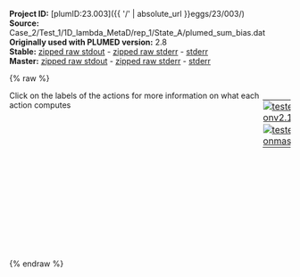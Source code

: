 **Project ID:** [plumID:23.003]({{ '/' | absolute_url }}eggs/23/003/)  
**Source:** Case_2/Test_1/1D_lambda_MetaD/rep_1/State_A/plumed_sum_bias.dat  
**Originally used with PLUMED version:** 2.8  
**Stable:** [zipped raw stdout](plumed_sum_bias.dat.plumed.stdout.txt.zip) - [zipped raw stderr](plumed_sum_bias.dat.plumed.stderr.txt.zip) - [stderr](plumed_sum_bias.dat.plumed.stderr)  
**Master:** [zipped raw stdout](plumed_sum_bias.dat.plumed_master.stdout.txt.zip) - [zipped raw stderr](plumed_sum_bias.dat.plumed_master.stderr.txt.zip) - [stderr](plumed_sum_bias.dat.plumed_master.stderr)  

{% raw %}
<div style="width: 100%; float:left">
<div style="width: 90%; float:left" id="value_details_data/Case_2/Test_1/1D_lambda_MetaD/rep_1/State_A/plumed_sum_bias.dat"> Click on the labels of the actions for more information on what each action computes </div>
<div style="width: 10%; float:left"><table><tr><td style="padding:1px"><a href="plumed_sum_bias.dat.plumed.stderr"><img src="https://img.shields.io/badge/v2.10-passing-green.svg" alt="tested onv2.10" /></a></td></tr><tr><td style="padding:1px"><a href="plumed_sum_bias.dat.plumed_master.stderr"><img src="https://img.shields.io/badge/master-passing-green.svg" alt="tested onmaster" /></a></td></tr></table></div></div>
<pre style="width=97%;">
<span id="data/Case_2/Test_1/1D_lambda_MetaD/rep_1/State_A/plumed_sum_bias.datdeflambda_short"><b name="data/Case_2/Test_1/1D_lambda_MetaD/rep_1/State_A/plumed_sum_bias.datlambda" onclick='showPath("data/Case_2/Test_1/1D_lambda_MetaD/rep_1/State_A/plumed_sum_bias.dat","data/Case_2/Test_1/1D_lambda_MetaD/rep_1/State_A/plumed_sum_bias.datlambda","data/Case_2/Test_1/1D_lambda_MetaD/rep_1/State_A/plumed_sum_bias.datlambda","black")'>lambda</b><span style="display:none;" id="data/Case_2/Test_1/1D_lambda_MetaD/rep_1/State_A/plumed_sum_bias.datlambda">The READ action with label <b>lambda</b> calculates the following quantities:<table  align="center" frame="void" width="95%" cellpadding="5%"><tr><td width="5%"><b> Quantity </b>  </td><td width="5%"><b> Type </b>  </td><td><b> Description </b> </td></tr><tr><td width="5%">lambda</td><td width="5%"><font color="black">scalar</font></td><td>the value calculated by this action</td></tr></table></span>: <span class="plumedtooltip" style="color:green">READ<span class="right">Read quantities from a colvar file. This action has <a class="toggler" href='javascript:;' onclick='toggleDisplay("data/Case_2/Test_1/1D_lambda_MetaD/rep_1/State_A/plumed_sum_bias.datdeflambda");'>hidden defaults</a>. <a href="https://www.plumed.org/doc-master/user-doc/html/_r_e_a_d.html">More details</a><i></i></span></span> <span class="plumedtooltip">FILE<span class="right">the name of the file from which to read these quantities<i></i></span></span>=COLVAR_fake <span class="plumedtooltip">VALUES<span class="right">the values to read from the file<i></i></span></span>=<b name="data/Case_2/Test_1/1D_lambda_MetaD/rep_1/State_A/plumed_sum_bias.datlambda">lambda</b> <span class="plumedtooltip">IGNORE_TIME<span class="right"> ignore the time in the colvar file<i></i></span></span> <span class="plumedtooltip">IGNORE_FORCES<span class="right"> use this flag if the forces added by any bias can be safely ignored<i></i></span></span>
</span><span id="data/Case_2/Test_1/1D_lambda_MetaD/rep_1/State_A/plumed_sum_bias.datdeflambda_long" style="display:none;"><b name="data/Case_2/Test_1/1D_lambda_MetaD/rep_1/State_A/plumed_sum_bias.datlambda" onclick='showPath("data/Case_2/Test_1/1D_lambda_MetaD/rep_1/State_A/plumed_sum_bias.dat","data/Case_2/Test_1/1D_lambda_MetaD/rep_1/State_A/plumed_sum_bias.datlambda","data/Case_2/Test_1/1D_lambda_MetaD/rep_1/State_A/plumed_sum_bias.datlambda","black")'>lambda</b>: <span class="plumedtooltip" style="color:green">READ<span class="right">Read quantities from a colvar file. This action uses the <a class="toggler" href='javascript:;' onclick='toggleDisplay("data/Case_2/Test_1/1D_lambda_MetaD/rep_1/State_A/plumed_sum_bias.datdeflambda");'>defaults shown here</a>. <a href="https://www.plumed.org/doc-master/user-doc/html/_r_e_a_d.html">More details</a><i></i></span></span> <span class="plumedtooltip">FILE<span class="right">the name of the file from which to read these quantities<i></i></span></span>=COLVAR_fake <span class="plumedtooltip">VALUES<span class="right">the values to read from the file<i></i></span></span>=<b name="data/Case_2/Test_1/1D_lambda_MetaD/rep_1/State_A/plumed_sum_bias.datlambda">lambda</b> <span class="plumedtooltip">IGNORE_TIME<span class="right"> ignore the time in the colvar file<i></i></span></span> <span class="plumedtooltip">IGNORE_FORCES<span class="right"> use this flag if the forces added by any bias can be safely ignored<i></i></span></span>  <span class="plumedtooltip">STRIDE<span class="right"> the frequency with which the file should be read<i></i></span></span>=1 <span class="plumedtooltip">EVERY<span class="right"> only read every nth line of the colvar file<i></i></span></span>=1
</span><br/><span class="plumedtooltip" style="color:green">METAD<span class="right">Used to performed metadynamics on one or more collective variables. <a href="https://www.plumed.org/doc-master/user-doc/html/_m_e_t_a_d.html" style="color:green">More details</a><i></i></span></span> ...
<span class="plumedtooltip">ARG<span class="right">the labels of the scalars on which the bias will act<i></i></span></span>=<b name="data/Case_2/Test_1/1D_lambda_MetaD/rep_1/State_A/plumed_sum_bias.datlambda">lambda</b> 
<span class="plumedtooltip">SIGMA<span class="right">the widths of the Gaussian hills<i></i></span></span>=0.01     
<span class="plumedtooltip">HEIGHT<span class="right">the heights of the Gaussian hills<i></i></span></span>=0
<span class="plumedtooltip">PACE<span class="right">the frequency for hill addition<i></i></span></span>=5000000        
<span class="plumedtooltip">GRID_MIN<span class="right">the lower bounds for the grid<i></i></span></span>=0   
<span class="plumedtooltip">GRID_MAX<span class="right">the upper bounds for the grid<i></i></span></span>=19   
<span class="plumedtooltip">GRID_BIN<span class="right">the number of bins for the grid<i></i></span></span>=19
<span class="plumedtooltip">TEMP<span class="right">the system temperature - this is only needed if you are doing well-tempered metadynamics<i></i></span></span>=298
<span class="plumedtooltip">BIASFACTOR<span class="right">use well tempered metadynamics and use this bias factor<i></i></span></span>=60
<span class="plumedtooltip">LABEL<span class="right">a label for the action so that its output can be referenced in the input to other actions<i></i></span></span>=<b name="data/Case_2/Test_1/1D_lambda_MetaD/rep_1/State_A/plumed_sum_bias.datmetad" onclick='showPath("data/Case_2/Test_1/1D_lambda_MetaD/rep_1/State_A/plumed_sum_bias.dat","data/Case_2/Test_1/1D_lambda_MetaD/rep_1/State_A/plumed_sum_bias.datmetad","data/Case_2/Test_1/1D_lambda_MetaD/rep_1/State_A/plumed_sum_bias.datmetad","black")'>metad</b><span style="display:none;" id="data/Case_2/Test_1/1D_lambda_MetaD/rep_1/State_A/plumed_sum_bias.datmetad">The METAD action with label <b>metad</b> calculates the following quantities:<table  align="center" frame="void" width="95%" cellpadding="5%"><tr><td width="5%"><b> Quantity </b>  </td><td width="5%"><b> Type </b>  </td><td><b> Description </b> </td></tr><tr><td width="5%">metad.bias</td><td width="5%"><font color="black">scalar</font></td><td>the instantaneous value of the bias potential</td></tr></table></span>    
<span class="plumedtooltip">FILE<span class="right"> a file in which the list of added hills is stored<i></i></span></span>=HILLS_1D_modified_fake
<span class="plumedtooltip">RESTART<span class="right">allows per-action setting of restart (YES/NO/AUTO)<i></i></span></span>=YES
... METAD
<br/><span class="plumedtooltip" style="color:green">PRINT<span class="right">Print quantities to a file. <a href="https://www.plumed.org/doc-master/user-doc/html/_p_r_i_n_t.html" style="color:green">More details</a><i></i></span></span> <span class="plumedtooltip">STRIDE<span class="right"> the frequency with which the quantities of interest should be output<i></i></span></span>=1 <span class="plumedtooltip">ARG<span class="right">the labels of the values that you would like to print to the file<i></i></span></span>=<b name="data/Case_2/Test_1/1D_lambda_MetaD/rep_1/State_A/plumed_sum_bias.datlambda">lambda</b>,<b name="data/Case_2/Test_1/1D_lambda_MetaD/rep_1/State_A/plumed_sum_bias.datmetad">metad.bias</b> <span class="plumedtooltip">FILE<span class="right">the name of the file on which to output these quantities<i></i></span></span>=COLVAR_SUM_BIAS
</pre>
{% endraw %}
